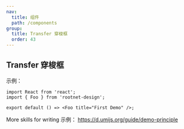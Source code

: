 ```yaml
---
nav:
  title: 组件
  path: /components
group:
  title: Transfer 穿梭框
  order: 43
---
```


## Transfer 穿梭框

示例：

```tsx
import React from 'react';
import { Foo } from 'rootnet-design';

export default () => <Foo title="First Demo" />;
```

More skills for writing 示例： https://d.umijs.org/guide/demo-principle
